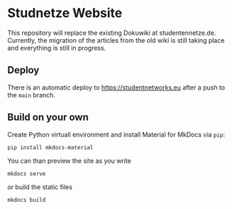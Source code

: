 # Studnetze Website
This repository will replace the existing Dokuwiki at studentennetze.de. Currently, the migration of the articles from the old wiki is still taking place and everything is still in progress.

## Deploy
There is an automatic deploy to <https://studentnetworks.eu> after a push to the `main` branch.

## Build on your own
Create Python virtuall environment and install Material for MkDocs via `pip`:
```
pip install mkdocs-material
```


You can than preview the site as you write
```
mkdocs serve 
```
or build the static files
```
mkdocs build
```